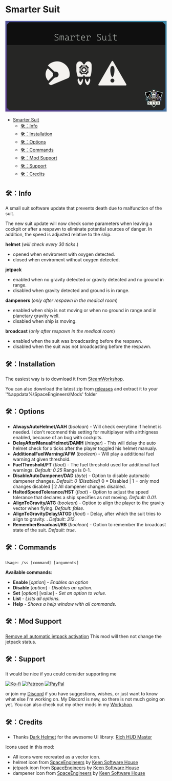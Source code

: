 # Smarter Suit
![SmarterSuit](./Mod/thumb.png)

- [Smarter Suit](#smarter-suit)
  - [🛠︰Info](#info)
  - [🛠︰Installation](#installation)
  - [🛠︰Options](#options)
  - [🛠︰Commands](#commands)
  - [🛠︰Mod Support](#mod-support)
  - [🛠︰Support](#support)
  - [🛠︰Credits](#credits)

## 🛠︰Info

A small suit software update that prevents death due to malfunction of the suit.

The new suit update will now check some parameters when leaving a cockpit or after a respawn to eliminate potential sources of danger.
In addition, the speed is adjusted relative to the ship.

**helmet** (*will check every 30 ticks*.) 
* opened when enviroment with oxygen detected.
* closed when enviroment without oxygen detected.

**jetpack**
* enabled when no gravity detected or gravity detected and no ground in range.
* disabled when gravity detected and ground is in range.

**dampeners** (*only after respawn in the medical room*)
* enabled when ship is not moving or when no ground in range and in planetary gravity well.
* disabled when ship is moving.

**broadcast** (*only after respawn in the medical room*)
* enabled when the suit was broadcasting before the respawn.
* disabled when the suit was not broadcasting before the respawn.

## 🛠︰Installation

The easiest way is to download it from [SteamWorkshop](https://steamcommunity.com/sharedfiles/filedetails/?id=1516827689).

You can also download the latest zip from [releases](https://github.com/SiskSjet/SmarterSuit/releases) and extract it to your '%appdata%\SpaceEngineers\Mods' folder

## 🛠︰Options

* **AlwaysAutoHelmet/AAH** (*boolean*) - Will check everytime if helmet is needed. I don't recomend this setting for multiplayer with airthigness enabled, because of an bug with cockpits.
* **DelayAfterManualHelmet/DAMH** (*integer*) - This will delay the auto helmet check for x ticks after the player toggled his helmet manualy.
* **AdditionalFuelWarning/AFW** (*boolean*) - Will play a additional fuel warning at given threshold.
* **FuelThreshold/FT** (*float*) - The fuel threshold used for additional fuel warnings. *Default: 0.25* Range is 0-1.
* **DisableAutoDampener/DAD** (*byte*) - Option to disable automatic dampener changes. *Default: 0 (Disabled)* 0 = Disabled | 1 = only mod changes disabled | 2 All dampener changes disabled.
* **HaltedSpeedTolerance/HST** (*float*) - Option to adjust the speed tolerance that declares a ship specifies as not moving. *Default: 0.01*.
* **AlignToGravity/ATG** (*boolean*) - Option to align the player to the gravity vector when flying. *Default: false*.
* **AlignToGravityDelay/ATGD** (*float*) - Delay, after which the suit tries to align to gravity. . *Default: 312*.
* **RememberBroadcast/RB** (*boolean*) - Option to remember the broadcast state of the suit. *Default: true*.

## 🛠︰Commands

`Usage: /ss [command] [arguments]`

**Available commands**:
* **Enable** [*option*] *- Enables an option*
* **Disable** [*option*] *- Disables an option.*
* **Set** [*option*] [*value*] *- Set an option to value.*
* **List** *- Lists all options.*
* **Help** *- Shows a help window with all commands.*

## 🛠︰Mod Support

[Remove all automatic jetpack activation](https://steamcommunity.com/sharedfiles/filedetails/?id=782845808) This mod will then not change the jetpack status.

## 🛠︰Support

It would be nice if you could consider supporting me 

[![Ko-fi](https://steamuserimages-a.akamaihd.net/ugc/2287333413738438809/074D2B10C793252F866EEB91EC748E0E8B3C3210/?imw=64&imh=64&ima=fit&impolicy=Letterbox&letterbox=false)](https://ko-fi.com/sisksjet) [![Patreon](https://steamuserimages-a.akamaihd.net/ugc/2287333413738613768/8FE59EC78463E3EFA52D59347D83D3C9838BF6E6/?imw=64&imh=64&ima=fit&impolicy=Letterbox&letterbox=false)](https://patreon.com/sisk) [![PayPal](https://steamuserimages-a.akamaihd.net/ugc/2287333413738619680/36B89C41163487AD5BFB13B2C673E0F153171D29/?imw=64&imh=64&ima=fit&impolicy=Letterbox&letterbox=true)](https://paypal.me/sisksjet)

or join my [Discord](https://discord.gg/2s22YCqSFg) if you have suggestions, wishes, or just want to know what else I'm working on. My Discord is new, so there is not much going on yet.
You can also check out my other mods in my [Workshop](https://steamcommunity.com/id/sisksjet/myworkshopfiles/?appid=244850).


## 🛠︰Credits

* Thanks [Dark Helmet](https://steamcommunity.com/id/zigglegarf) for the awesome UI library: [Rich HUD Master](https://steamcommunity.com/workshop/filedetails/?id=1965654081)

Icons used in this mod:
* All icons were recreated as a vector icon.
* helmet icon from [SpaceEngineers](https://www.spaceengineersgame.com) by [Keen Software House](https://www.keenswh.com)
* jetpack icon from [SpaceEngineers](https://www.spaceengineersgame.com) by [Keen Software House](https://www.keenswh.com)
* dampener icon from [SpaceEngineers](https://www.spaceengineersgame.com) by [Keen Software House](https://www.keenswh.com)
  
